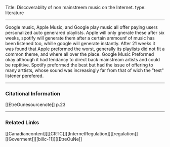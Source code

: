 
Title: Discoverablity of non mainstreem music on the Internet.
type: literature

---



Google music, Apple Music, and Google play music all offer paying users personalized auto generared playlists. Apple will only gnerate these after six weeks, spotify will generate them after a certain ammounf of music has been listened too, whille google will generate instantly. After 21 weeks it was found that Apple preformed the worst, generally its playlists did not fit a common theme, and where all over the place. Google Music Preformed okay although it had tendancy to direct back mainstream artists and could be reptitive. Spotify preformed the best but had the issue of offering to many arttists, whose sound was increasingly far from that of wich the "test" listener perefered. 

---
### Citational Information

[[EtreOunesourcenote]] p.23 

---

### Related Links


[[Canadiancontent]][[CRTC]][[InternetRegulation]][[regulation]][[Goverment]][[billc-11]][[EtreOuNe]]